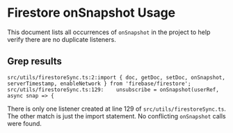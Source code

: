 # Firestore onSnapshot Usage

This document lists all occurrences of `onSnapshot` in the project to help verify there are no duplicate listeners.

## Grep results

```text
src/utils/firestoreSync.ts:2:import { doc, getDoc, setDoc, onSnapshot, serverTimestamp, enableNetwork } from 'firebase/firestore';
src/utils/firestoreSync.ts:129:    unsubscribe = onSnapshot(userRef, async snap => {
```

There is only one listener created at line 129 of `src/utils/firestoreSync.ts`. The other match is just the import statement. No conflicting `onSnapshot` calls were found.
